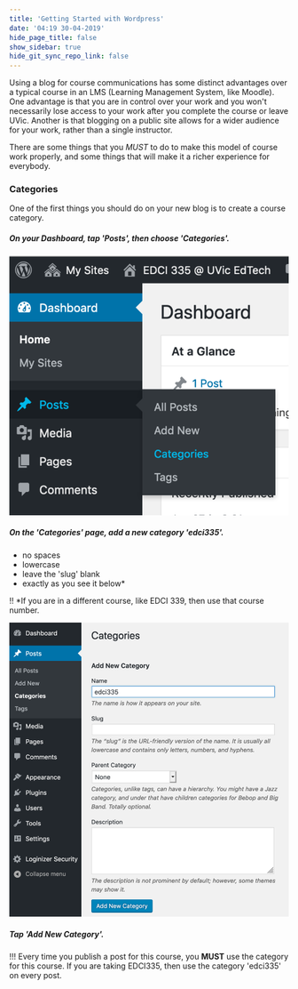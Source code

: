 ```yaml
---
title: 'Getting Started with Wordpress'
date: '04:19 30-04-2019'
hide_page_title: false
show_sidebar: true
hide_git_sync_repo_link: false
---
```


Using a blog for course communications has some distinct advantages over a typical course in an LMS (Learning Management System, like Moodle). One advantage is that you are in control over your work and you won't necessarily lose access to your work after you complete the course or leave UVic. Another is that blogging on a public site allows for a wider audience for your work, rather than a single instructor.

There are some things that you *MUST* to do to make this model of course work properly, and some things that will make it a richer experience for everybody.

### Categories

One of the first things you should do on your new blog is to create a course category.

##### On your Dashboard, tap 'Posts', then choose 'Categories'.

![](wp-setup-1.png)

##### On the 'Categories' page, add a new category 'edci335'.
- no spaces
- lowercase
- leave the 'slug' blank
- exactly as you see it below*

!! \*If you are in a different course, like EDCI 339, then use that course number.

![](wp-setup-2.png)

##### Tap 'Add New Category'.

!!! Every time you publish a post for this course, you **MUST** use the category for this course. If you are taking EDCI335, then use the category 'edci335' on every post.
